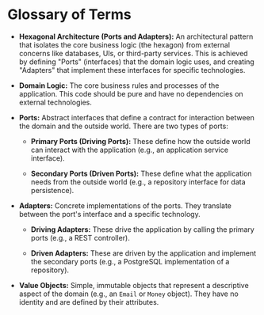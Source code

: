 # Glossary of Terms


- **Hexagonal Architecture (Ports and Adapters):** An architectural pattern that isolates the core business logic (the hexagon) from external concerns like databases, UIs, or third-party services. This is achieved by defining "Ports" (interfaces) that the domain logic uses, and creating "Adapters" that implement these interfaces for specific technologies.


- **Domain Logic:** The core business rules and processes of the application. This code should be pure and have no dependencies on external technologies.


- **Ports:** Abstract interfaces that define a contract for interaction between the domain and the outside world. There are two types of ports:

    - **Primary Ports (Driving Ports):** These define how the outside world can interact with the application (e.g., an application service interface).

    - **Secondary Ports (Driven Ports):** These define what the application needs from the outside world (e.g., a repository interface for data persistence).


- **Adapters:** Concrete implementations of the ports. They translate between the port's interface and a specific technology.

    - **Driving Adapters:** These drive the application by calling the primary ports (e.g., a REST controller).

    - **Driven Adapters:** These are driven by the application and implement the secondary ports (e.g., a PostgreSQL implementation of a repository).


- **Value Objects:** Simple, immutable objects that represent a descriptive aspect of the domain (e.g., an `Email` or `Money` object). They have no identity and are defined by their attributes.
